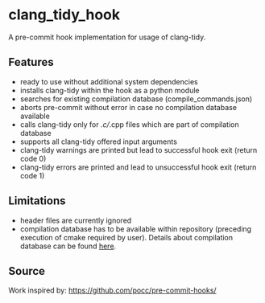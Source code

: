 # clang_tidy_hook
A pre-commit hook implementation for usage of clang-tidy.

## Features
- ready to use without additional system dependencies
- installs clang-tidy within the hook as a python module
- searches for existing compilation database (compile_commands.json)
- aborts pre-commit without error in case no compilation database available
- calls clang-tidy only for *.c/*.cpp files which are part of compilation database
- supports all clang-tidy offered input arguments
- clang-tidy warnings are printed but lead to successful hook exit (return code 0)
- clang-tidy errors are printed and lead to unsuccessful hook exit (return code 1)

## Limitations
- header files are currently ignored
- compilation database has to be available within repository (preceding execution of cmake required by user). Details about compilation database can be found [here](https://clang.llvm.org/docs/JSONCompilationDatabase.html).

## Source
Work inspired by:
https://github.com/pocc/pre-commit-hooks/
